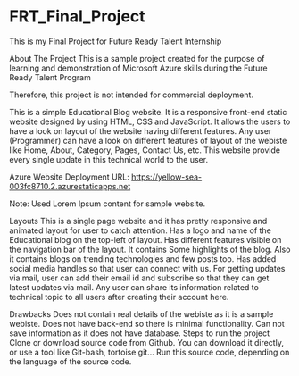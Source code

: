 # FRT_Final_Project
This is my Final Project for Future Ready Talent Internship

About The Project
This is a sample project created for the purpose of learning and demonstration of Microsoft Azure skills during the Future Ready Talent Program

Therefore, this project is not intended for commercial deployment.

This is a simple Educational Blog website. It is a responsive front-end static website designed by using HTML, CSS and JavaScript. It allows the users to have a look on layout of the website having different features. Any user (Programmer) can have a look on different features of layout of the webiste like Home, About, Category, Pages, Contact Us, etc.
This website provide every single update in this technical world to the user.

Azure Website Deployment URL: https://yellow-sea-003fc8710.2.azurestaticapps.net

Note: Used Lorem Ipsum content for sample website.

Layouts
This is a single page website and it has pretty responsive and animated layout for user to catch attention.
Has a logo and name of the Educational blog on the top-left of layout.
Has different features visible on the navigation bar of the layout.
It contains Some highlights of the blog.
Also it contains blogs on trending technologies and few posts too.
Has added social media handles so that user can connect with us.
For getting updates via mail, user can add their email id and subscribe so that they can get latest updates via mail.
Any user can share its information related to technical topic to all users after creating their account here.

Drawbacks
Does not contain real details of the webiste as it is a sample webiste.
Does not have back-end so there is minimal functionality.
Can not save information as it does not have database.
Steps to run the project
Clone or download source code from Github.
You can download it directly, or use a tool like Git-bash, tortoise git...
Run this source code, depending on the language of the source code.
